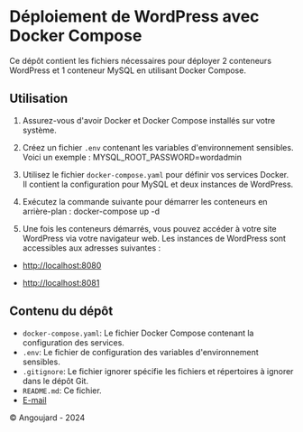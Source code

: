 # Déploiement de WordPress avec Docker Compose

Ce dépôt contient les fichiers nécessaires pour déployer 2 conteneurs WordPress et 1 conteneur MySQL en utilisant Docker Compose.

## Utilisation

1. Assurez-vous d'avoir Docker et Docker Compose installés sur votre système.

2. Créez un fichier `.env` contenant les variables d'environnement sensibles. Voici un exemple : MYSQL_ROOT_PASSWORD=wordadmin

3. Utilisez le fichier `docker-compose.yaml` pour définir vos services Docker. Il contient la configuration pour MySQL et deux instances de WordPress.

4. Exécutez la commande suivante pour démarrer les conteneurs en arrière-plan : docker-compose up -d

5. Une fois les conteneurs démarrés, vous pouvez accéder à votre site WordPress via votre navigateur web. Les instances de WordPress sont accessibles aux adresses suivantes :

- <http://localhost:8080>

- <http://localhost:8081>

## Contenu du dépôt

- `docker-compose.yaml`: Le fichier Docker Compose contenant la configuration des services.
- `.env`: Le fichier de configuration des variables d'environnement sensibles.
- `.gitignore`: Le fichier ignorer spécifie les fichiers et répertoires à ignorer dans le dépôt Git.
- `README.md`: Ce fichier.
- [E-mail](ewan.angoujard@gmail.com)

&copy; Angoujard - 2024
